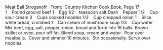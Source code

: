 Meat Ball Stroganoff
 
From:  Country Kitchen Cook Book, Page 17
 
 
1    Pound ground beef
1    Egg
1/2    teaspoon salt
Dash    Pepper
1/2    Cup sour cream
3    Cups cooked noodles
1/2    Cup chopped onion
1    Slice white bread, crumbed
1    Can cream of mushroom soup
1/3    Cup water
 
 
Mix beef, egg, salt, pepper, onion, bread and form into 16 balls.
Brown - skillet or oven, pour off fat. 
Blend soup, cream and water.  Pour over meatballs.  Cover and simmer 10 minutes.  Stir occasionally.
Serve over noodles.
 

